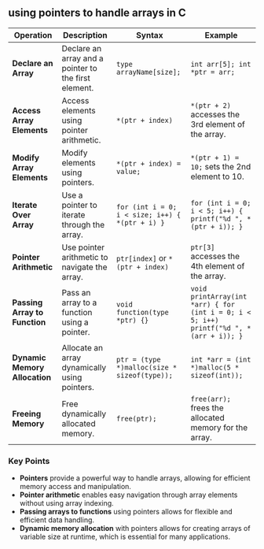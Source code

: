 ## **using pointers to handle arrays** in C

| **Operation**                | **Description**                                         | **Syntax**                          | **Example**                          |
|------------------------------|---------------------------------------------------------|-------------------------------------|--------------------------------------|
| **Declare an Array**         | Declare an array and a pointer to the first element.   | `type arrayName[size];`            | `int arr[5]; int *ptr = arr;`      |
| **Access Array Elements**    | Access elements using pointer arithmetic.               | `*(ptr + index)`                   | `*(ptr + 2)` accesses the 3rd element of the array. |
| **Modify Array Elements**    | Modify elements using pointers.                         | `*(ptr + index) = value;`          | `*(ptr + 1) = 10;` sets the 2nd element to 10. |
| **Iterate Over Array**       | Use a pointer to iterate through the array.            | `for (int i = 0; i < size; i++) { *(ptr + i) }` | `for (int i = 0; i < 5; i++) { printf("%d ", *(ptr + i)); }` |
| **Pointer Arithmetic**       | Use pointer arithmetic to navigate the array.          | `ptr[index]` or `*(ptr + index)`  | `ptr[3]` accesses the 4th element of the array. |
| **Passing Array to Function**| Pass an array to a function using a pointer.           | `void function(type *ptr) {}`      | `void printArray(int *arr) { for (int i = 0; i < 5; i++) printf("%d ", *(arr + i)); }` |
| **Dynamic Memory Allocation** | Allocate an array dynamically using pointers.          | `ptr = (type *)malloc(size * sizeof(type));` | `int *arr = (int *)malloc(5 * sizeof(int));` |
| **Freeing Memory**           | Free dynamically allocated memory.                      | `free(ptr);`                       | `free(arr);` frees the allocated memory for the array. |

### Key Points
- **Pointers** provide a powerful way to handle arrays, allowing for efficient memory access and manipulation.
- **Pointer arithmetic** enables easy navigation through array elements without using array indexing.
- **Passing arrays to functions** using pointers allows for flexible and efficient data handling.
- **Dynamic memory allocation** with pointers allows for creating arrays of variable size at runtime, which is essential for many applications.
